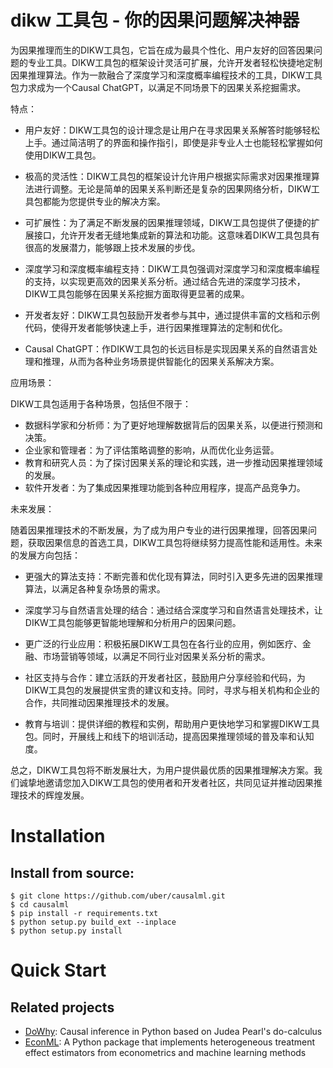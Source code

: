# dikw 工具包 - 你的因果问题解决神器


为因果推理而生的DIKW工具包，它旨在成为最具个性化、用户友好的回答因果问题的专业工具。DIKW工具包的框架设计灵活可扩展，允许开发者轻松快捷地定制因果推理算法。作为一款融合了深度学习和深度概率编程技术的工具，DIKW工具包力求成为一个Causal ChatGPT，以满足不同场景下的因果关系挖掘需求。

特点：

- 用户友好：DIKW工具包的设计理念是让用户在寻求因果关系解答时能够轻松上手。通过简洁明了的界面和操作指引，即使是非专业人士也能轻松掌握如何使用DIKW工具包。

- 极高的灵活性：DIKW工具包的框架设计允许用户根据实际需求对因果推理算法进行调整。无论是简单的因果关系判断还是复杂的因果网络分析，DIKW工具包都能为您提供专业的解决方案。

- 可扩展性：为了满足不断发展的因果推理领域，DIKW工具包提供了便捷的扩展接口，允许开发者无缝地集成新的算法和功能。这意味着DIKW工具包具有很高的发展潜力，能够跟上技术发展的步伐。

- 深度学习和深度概率编程支持：DIKW工具包强调对深度学习和深度概率编程的支持，以实现更高效的因果关系分析。通过结合先进的深度学习技术，DIKW工具包能够在因果关系挖掘方面取得更显著的成果。

- 开发者友好：DIKW工具包鼓励开发者参与其中，通过提供丰富的文档和示例代码，使得开发者能够快速上手，进行因果推理算法的定制和优化。

- Causal ChatGPT：作DIKW工具包的长远目标是实现因果关系的自然语言处理和推理，从而为各种业务场景提供智能化的因果关系解决方案。

应用场景：

DIKW工具包适用于各种场景，包括但不限于：

- 数据科学家和分析师：为了更好地理解数据背后的因果关系，以便进行预测和决策。
- 企业家和管理者：为了评估策略调整的影响，从而优化业务运营。
- 教育和研究人员：为了探讨因果关系的理论和实践，进一步推动因果推理领域的发展。
- 软件开发者：为了集成因果推理功能到各种应用程序，提高产品竞争力。

未来发展：

随着因果推理技术的不断发展，为了成为用户专业的进行因果推理，回答因果问题，获取因果信息的首选工具，DIKW工具包将继续努力提高性能和适用性。未来的发展方向包括：

- 更强大的算法支持：不断完善和优化现有算法，同时引入更多先进的因果推理算法，以满足各种复杂场景的需求。

- 深度学习与自然语言处理的结合：通过结合深度学习和自然语言处理技术，让DIKW工具包能够更智能地理解和分析用户的因果问题。

- 更广泛的行业应用：积极拓展DIKW工具包在各行业的应用，例如医疗、金融、市场营销等领域，以满足不同行业对因果关系分析的需求。

- 社区支持与合作：建立活跃的开发者社区，鼓励用户分享经验和代码，为DIKW工具包的发展提供宝贵的建议和支持。同时，寻求与相关机构和企业的合作，共同推动因果推理技术的发展。

- 教育与培训：提供详细的教程和实例，帮助用户更快地学习和掌握DIKW工具包。同时，开展线上和线下的培训活动，提高因果推理领域的普及率和认知度。

总之，DIKW工具包将不断发展壮大，为用户提供最优质的因果推理解决方案。我们诚挚地邀请您加入DIKW工具包的使用者和开发者社区，共同见证并推动因果推理技术的辉煌发展。




# Installation



## Install from source:

```
$ git clone https://github.com/uber/causalml.git
$ cd causalml
$ pip install -r requirements.txt
$ python setup.py build_ext --inplace
$ python setup.py install
```


# Quick Start

 

## Related projects

* [DoWhy](https://github.com/Microsoft/dowhy):  Causal inference in Python based on Judea Pearl's do-calculus
* [EconML](https://github.com/microsoft/EconML): A Python package that implements heterogeneous treatment effect estimators from econometrics and machine learning methods
